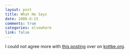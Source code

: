 ```yaml
--- 
layout: post
title: What He Says
date: 2006-6-15
comments: true
categories: elsewhere
link: false
---
```

I could not agree more with <a href="http://www.kottke.org/06/06/please-stop" title="Please Stop">this posting</a> over on <a href="http://kottke.org" title="kottke.org">kottke.org</a>.
